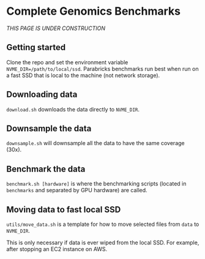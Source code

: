 # Complete Genomics Benchmarks 

*THIS PAGE IS UNDER CONSTRUCTION*

## Getting started 

Clone the repo and set the environment variable `NVME_DIR=/path/to/local/ssd`. Parabricks benchmarks run best when run on a fast SSD that is local to the machine (not network storage). 

## Downloading data 

`download.sh` downloads the data directly to `NVME_DIR`. 

## Downsample the data 

`downsample.sh` will downsample all the data to have the same coverage (30x). 

## Benchmark the data 

`benchmark.sh [hardware]` is where the benchmarking scripts (located in `benchmarks` and separated by GPU hardware) are called. 

## Moving data to fast local SSD 

`utils/move_data.sh` is a template for how to move selected files from `data` to `NVME_DIR`.  

This is only necessary if data is ever wiped from the local SSD. For example, after stopping an EC2 instance on AWS. 